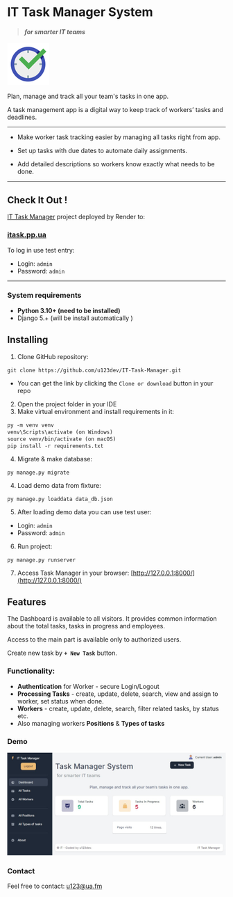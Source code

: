 # IT Task Manager System 
> #### _for smarter IT teams_
![logo](demo-logo.png "IT Task Manager System")


Plan, manage and track all your team's tasks in one app.

A task management app is a digital way to keep track of workers’ tasks and deadlines.

___

- Make worker task tracking easier by managing all tasks right from app.


- Set up tasks with due dates to automate daily assignments.


- Add detailed descriptions so workers know exactly what needs to be done.

___
## Check It Out !
[IT Task Manager](https://itask.pp.ua) project deployed by Render to:
### [itask.pp.ua](https://itask.pp.ua) 

To log in use test entry:
  - Login: `admin`
  - Password: `admin`

___

### System requirements

* **Python 3.10+ (need to be installed)**
* Django 5.+ (will be install automatically )

## Installing 

1. Clone GitHub repository:
```
git clone https://github.com/u123dev/IT-Task-Manager.git
```
  - You can get the link by clicking the `Clone or download` button in your repo

2. Open the project folder in your IDE
3. Make virtual environment and install requirements in it:
```
py -m venv venv
venv\Scripts\activate (on Windows)
source venv/bin/activate (on macOS)
pip install -r requirements.txt
```
4. Migrate & make database:
```
py manage.py migrate
```
4. Load demo data from fixture:
```
py manage.py loaddata data_db.json
```
5. After loading demo data you can use test user:
  - Login: `admin`
  - Password: `admin`
6. Run project:
```
py manage.py runserver
```
7. Access Task Manager in your browser: [http://127.0.0.1:8000/](http://127.0.0.1:8000/)

## Features
The Dashboard is available to all visitors.
It provides common information about the total tasks, 
tasks in progress and employees.

Access to the main part is available only to authorized users.

Create new task by **`+ New Task`** button.

### Functionality:
* **Authentication** for Worker -  secure Login/Logout
* **Processing Tasks** - create, update, delete, search, view and assign to worker, set status when done.
* **Workers** - create, update, delete, search, filter related tasks, by status etc.
* Also managing workers **Positions** & **Types of tasks** 

### Demo

![website](demo.jpg)

### Contact
Feel free to contact: u123@ua.fm
